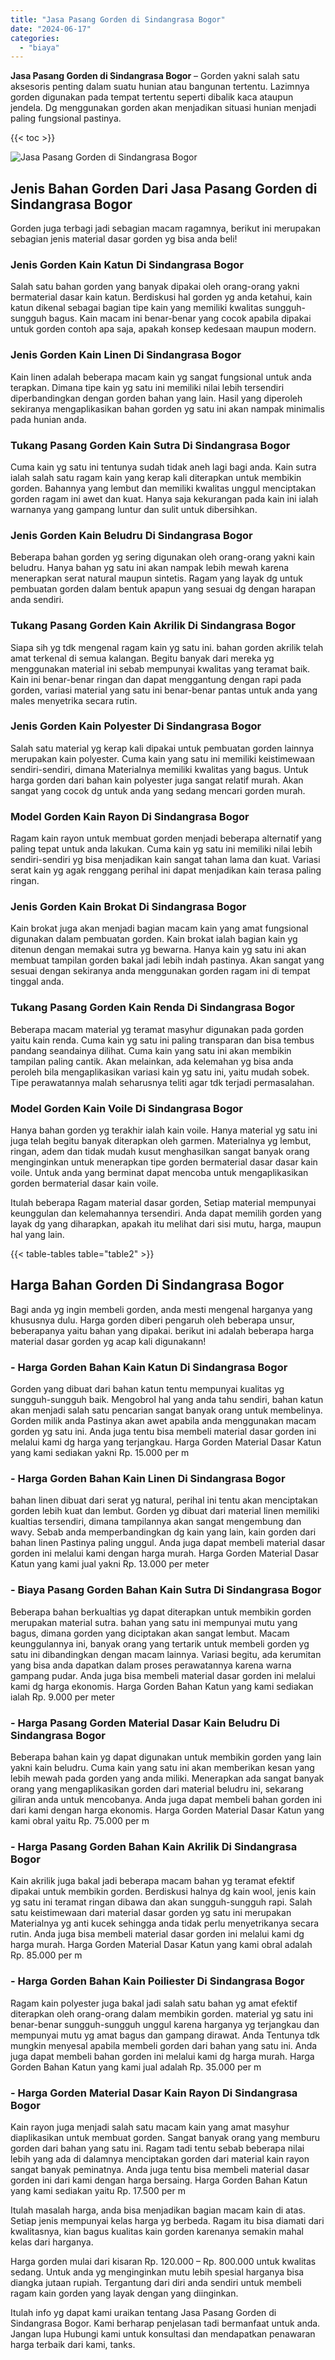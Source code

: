 ```yaml
---
title: "Jasa Pasang Gorden di Sindangrasa Bogor"
date: "2024-06-17"
categories: 
  - "biaya"
---
```


**Jasa Pasang Gorden di Sindangrasa Bogor** – Gorden yakni salah satu aksesoris penting dalam suatu hunian atau bangunan tertentu. Lazimnya gorden digunakan pada tempat tertentu seperti dibalik kaca ataupun jendela. Dg menggunakan gorden akan menjadikan situasi hunian menjadi paling fungsional pastinya.

{{< toc >}}

![Jasa Pasang Gorden di Sindangrasa Bogor](/images/pasang-gorden-murah27.png)

## Jenis Bahan Gorden Dari Jasa Pasang Gorden di Sindangrasa Bogor

Gorden juga terbagi jadi sebagian macam ragamnya, berikut ini merupakan sebagian jenis material dasar gorden yg bisa anda beli!

### Jenis Gorden Kain Katun Di Sindangrasa Bogor

Salah satu bahan gorden yang banyak dipakai oleh orang-orang yakni bermaterial dasar kain katun. Berdiskusi hal gorden yg anda ketahui, kain katun dikenal sebagai bagian tipe kain yang memiliki kwalitas sungguh-sungguh bagus. Kain macam ini benar-benar yang cocok apabila dipakai untuk gorden contoh apa saja, apakah konsep kedesaan maupun modern.

### Jenis Gorden Kain Linen Di Sindangrasa Bogor

Kain linen adalah beberapa macam kain yg sangat fungsional untuk anda terapkan. Dimana tipe kain yg satu ini memiliki nilai lebih tersendiri diperbandingkan dengan gorden bahan yang lain. Hasil yang diperoleh sekiranya mengaplikasikan bahan gorden yg satu ini akan nampak minimalis pada hunian anda.

### Tukang Pasang Gorden Kain Sutra Di Sindangrasa Bogor

Cuma kain yg satu ini tentunya sudah tidak aneh lagi bagi anda. Kain sutra ialah salah satu ragam kain yang kerap kali diterapkan untuk membikin gorden. Bahannya yang lembut dan memiliki kwalitas unggul menciptakan gorden ragam ini awet dan kuat. Hanya saja kekurangan pada kain ini ialah warnanya yang gampang luntur dan sulit untuk dibersihkan.

### Jenis Gorden Kain Beludru Di Sindangrasa Bogor

Beberapa bahan gorden yg sering digunakan oleh orang-orang yakni kain beludru. Hanya bahan yg satu ini akan nampak lebih mewah karena menerapkan serat natural maupun sintetis. Ragam yang layak dg untuk pembuatan gorden dalam bentuk apapun yang sesuai dg dengan harapan anda sendiri.

### Tukang Pasang Gorden Kain Akrilik Di Sindangrasa Bogor

Siapa sih yg tdk mengenal ragam kain yg satu ini. bahan gorden akrilik telah amat terkenal di semua kalangan. Begitu banyak dari mereka yg menggunakan material ini sebab mempunyai kwalitas yang teramat baik. Kain ini benar-benar ringan dan dapat menggantung dengan rapi pada gorden, variasi material yang satu ini benar-benar pantas untuk anda yang males menyetrika secara rutin.

### Jenis Gorden Kain Polyester Di Sindangrasa Bogor

Salah satu material yg kerap kali dipakai untuk pembuatan gorden lainnya merupakan kain polyester. Cuma kain yang satu ini memiliki keistimewaan sendiri-sendiri, dimana Materialnya memiliki kwalitas yang bagus. Untuk harga gorden dari bahan kain polyester juga sangat relatif murah. Akan sangat yang cocok dg untuk anda yang sedang mencari gorden murah.

### Model Gorden Kain Rayon Di Sindangrasa Bogor

Ragam kain rayon untuk membuat gorden menjadi beberapa alternatif yang paling tepat untuk anda lakukan. Cuma kain yg satu ini memiliki nilai lebih sendiri-sendiri yg bisa menjadikan kain sangat tahan lama dan kuat. Variasi serat kain yg agak renggang perihal ini dapat menjadikan kain terasa paling ringan.

### Jenis Gorden Kain Brokat Di Sindangrasa Bogor

Kain brokat juga akan menjadi bagian macam kain yang amat fungsional digunakan dalam pembuatan gorden. Kain brokat ialah bagian kain yg ditenun dengan memakai sutra yg bewarna. Hanya kain yg satu ini akan membuat tampilan gorden bakal jadi lebih indah pastinya. Akan sangat yang sesuai dengan sekiranya anda menggunakan gorden ragam ini di tempat tinggal anda.

### Tukang Pasang Gorden Kain Renda Di Sindangrasa Bogor

Beberapa macam material yg teramat masyhur digunakan pada gorden yaitu kain renda. Cuma kain yg satu ini paling transparan dan bisa tembus pandang seandainya dilihat. Cuma kain yang satu ini akan membikin tampilan paling cantik. Akan melainkan, ada kelemahan yg bisa anda peroleh bila mengaplikasikan variasi kain yg satu ini, yaitu mudah sobek. Tipe perawatannya malah seharusnya teliti agar tdk terjadi permasalahan.

### Model Gorden Kain Voile Di Sindangrasa Bogor

Hanya bahan gorden yg terakhir ialah kain voile. Hanya material yg satu ini juga telah begitu banyak diterapkan oleh garmen. Materialnya yg lembut, ringan, adem dan tidak mudah kusut menghasilkan sangat banyak orang menginginkan untuk menerapkan tipe gorden bermaterial dasar dasar kain voile. Untuk anda yang berminat dapat mencoba untuk mengaplikasikan gorden bermaterial dasar kain voile.

Itulah beberapa Ragam material dasar gorden, Setiap material mempunyai keunggulan dan kelemahannya tersendiri. Anda dapat memilih gorden yang layak dg yang diharapkan, apakah itu melihat dari sisi mutu, harga, maupun hal yang lain.

{{< table-tables table="table2" >}}

## Harga Bahan Gorden Di Sindangrasa Bogor

Bagi anda yg ingin membeli gorden, anda mesti mengenal harganya yang khususnya dulu. Harga gorden diberi pengaruh oleh beberapa unsur, beberapanya yaitu bahan yang dipakai. berikut ini adalah beberapa harga material dasar gorden yg acap kali digunakann!

### \- Harga Gorden Bahan Kain Katun Di Sindangrasa Bogor

Gorden yang dibuat dari bahan katun tentu mempunyai kualitas yg sungguh-sungguh baik. Mengobrol hal yang anda tahu sendiri, bahan katun akan menjadi salah satu pencarian sangat banyak orang untuk membelinya. Gorden milik anda Pastinya akan awet apabila anda menggunakan macam gorden yg satu ini. Anda juga tentu bisa membeli material dasar gorden ini melalui kami dg harga yang terjangkau. Harga Gorden Material Dasar Katun yang kami sediakan yakni Rp. 15.000 per m

### \- Harga Gorden Bahan Kain Linen Di Sindangrasa Bogor

bahan linen dibuat dari serat yg natural, perihal ini tentu akan menciptakan gorden lebih kuat dan lembut. Gorden yg dibuat dari material linen memiliki kualtias tersendiri, dimana tampilannya akan sangat mengembung dan wavy. Sebab anda memperbandingkan dg kain yang lain, kain gorden dari bahan linen Pastinya paling unggul. Anda juga dapat membeli material dasar gorden ini melalui kami dengan harga murah. Harga Gorden Material Dasar Katun yang kami jual yakni Rp. 13.000 per meter

### \- Biaya Pasang Gorden Bahan Kain Sutra Di Sindangrasa Bogor

Beberapa bahan berkualtias yg dapat diterapkan untuk membikin gorden merupakan material sutra. bahan yang satu ini mempunyai mutu yang bagus, dimana gorden yang diciptakan akan sangat lembut. Macam keunggulannya ini, banyak orang yang tertarik untuk membeli gorden yg satu ini dibandingkan dengan macam lainnya. Variasi begitu, ada kerumitan yang bisa anda dapatkan dalam proses perawatannya karena warna gampang pudar. Anda juga bisa membeli material dasar gorden ini melalui kami dg harga ekonomis. Harga Gorden Bahan Katun yang kami sediakan ialah Rp. 9.000 per meter

### \- Harga Pasang Gorden Material Dasar Kain Beludru Di Sindangrasa Bogor

Beberapa bahan kain yg dapat digunakan untuk membikin gorden yang lain yakni kain beludru. Cuma kain yang satu ini akan memberikan kesan yang lebih mewah pada gorden yang anda miliki. Menerapkan ada sangat banyak orang yang mengaplikasikan gorden dari material beludru ini, sekarang giliran anda untuk mencobanya. Anda juga dapat membeli bahan gorden ini dari kami dengan harga ekonomis. Harga Gorden Material Dasar Katun yang kami obral yaitu Rp. 75.000 per m

### \- Harga Pasang Gorden Bahan Kain Akrilik Di Sindangrasa Bogor

Kain akrilik juga bakal jadi beberapa macam bahan yg teramat efektif dipakai untuk membikin gorden. Berdiskusi halnya dg kain wool, jenis kain yg satu ini teramat ringan dibawa dan akan sungguh-sungguh rapi. Salah satu keistimewaan dari material dasar gorden yg satu ini merupakan Materialnya yg anti kucek sehingga anda tidak perlu menyetrikanya secara rutin. Anda juga bisa membeli material dasar gorden ini melalui kami dg harga murah. Harga Gorden Material Dasar Katun yang kami obral adalah Rp. 85.000 per m

### \- Harga Gorden Bahan Kain Poiliester Di Sindangrasa Bogor

Ragam kain polyester juga bakal jadi salah satu bahan yg amat efektif diterapkan oleh orang-orang dalam membikin gorden. material yg satu ini benar-benar sungguh-sungguh unggul karena harganya yg terjangkau dan mempunyai mutu yg amat bagus dan gampang dirawat. Anda Tentunya tdk mungkin menyesal apabila membeli gorden dari bahan yang satu ini. Anda juga dapat membeli bahan gorden ini melalui kami dg harga murah. Harga Gorden Bahan Katun yang kami jual adalah Rp. 35.000 per m

### \- Harga Gorden Material Dasar Kain Rayon Di Sindangrasa Bogor

Kain rayon juga menjadi salah satu macam kain yang amat masyhur diaplikasikan untuk membuat gorden. Sangat banyak orang yang memburu gorden dari bahan yang satu ini. Ragam tadi tentu sebab beberapa nilai lebih yang ada di dalamnya menciptakan gorden dari material kain rayon sangat banyak peminatnya. Anda juga tentu bisa membeli material dasar gorden ini dari kami dengan harga bersaing. Harga Gorden Bahan Katun yang kami sediakan yaitu Rp. 17.500 per m

Itulah masalah harga, anda bisa menjadikan bagian macam kain di atas. Setiap jenis mempunyai kelas harga yg berbeda. Ragam itu bisa diamati dari kwalitasnya, kian bagus kualitas kain gorden karenanya semakin mahal kelas dari harganya.

Harga gorden mulai dari kisaran Rp. 120.000 – Rp. 800.000 untuk kwalitas sedang. Untuk anda yg menginginkan mutu lebih spesial harganya bisa diangka jutaan rupiah. Tergantung dari diri anda sendiri untuk membeli ragam kain gorden yang layak dengan yang diinginkan.

Itulah info yg dapat kami uraikan tentang Jasa Pasang Gorden di Sindangrasa Bogor. Kami berharap penjelasan tadi bermanfaat untuk anda. Jangan lupa Hubungi kami untuk konsultasi dan mendapatkan penawaran harga terbaik dari kami, tanks.
